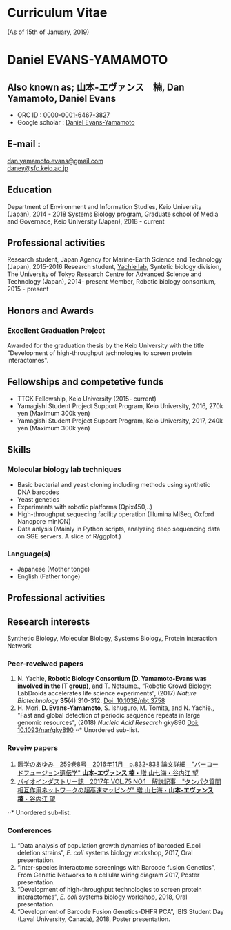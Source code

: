 # Curriculum Vitae 
(As of 15th of January, 2019)

# Daniel EVANS-YAMAMOTO
## Also known as; 山本-エヴァンス　楠, Dan Yamamoto, Daniel Evans
* ORC ID          :  [0000-0001-6467-3827](https://orcid.org/0000-0001-6467-3827)
* Google scholar  :  [Daniel Evans-Yamamoto](https://scholar.google.com/citations?user=w6Muoh8AAAAJ&hl=en&oi=ao)


## E-mail : 
dan.yamamoto.evans@gmail.com <br>
daney@sfc.keio.ac.jp


## Education
Department of Environment and Information Studies, Keio University (Japan), 2014 - 2018
Systems Biology program, Graduate school of Media and Governace, Keio University (Japan), 2018 - current

## Professional activities
Research student, Japan Agency for Marine-Earth Science and Technology (Japan), 2015-2016
Research student, [Yachie lab](http://yachie-lab.org), Syntetic biology division, The University of Tokyo Research Centre for Advanced Science and Technology (Japan), 2014- present
Member, Robotic biology consortium, 2015 - present

## Honors and Awards
### Excellent Graduation Project
Awarded for the graduation thesis by the Keio University with the title "Development of high-throughput technologies to screen protein interactomes".

## Fellowships and competetive funds
* TTCK Fellowship, Keio University (2015- current)
* Yamagishi Student Project Support Program, Keio University, 2016, 270k yen (Maximum 300k yen)
* Yamagishi Student Project Support Program, Keio University, 2017, 240k yen (Maximum 300k yen)

## Skills
### Molecular biology lab techniques 
* Basic bacterial and yeast cloning including methods using synthetic DNA barcodes
* Yeast genetics
* Experiments with robotic platforms (Qpix450,..) 
* High-throughput sequecing facility operation (Illumina MiSeq, Oxford Nanopore minION) 
* Data anlysis (Mainly in Python scripts, analyzing deep sequencing data on SGE servers. A slice of R/ggplot.) 

### Language(s)
* Japanese (Mother tonge)
* English  (Father tonge)

## Professional activities
## Research interests
Synthetic Biology, Molecular Biology, Systems Biology, Protein interaction Network

### Peer-reveiwed papers
1. N. Yachie, **Robotic Biology Consortium (D. Yamamoto-Evans was involved in the IT group)**, and T. Netsume., “Robotic Crowd Biology: LabDroids accelerates life science
experiments”, (2017) _Nature Biotechnology_ **35**(4):310-312. [Doi: 10.1038/nbt.3758](https://www.nature.com/articles/nbt.3758)
2. H. Mori, **D. Evans-Yamamoto**, S. Ishuguro, M. Tomita, and N. Yachie., "Fast and global detection of periodic sequence repeats in large genomic resources", (2018) _Nucleic Acid Research_ gky890 [Doi: 10.1093/nar/gky890](https://academic.oup.com/nar/advance-article/doi/10.1093/nar/gky890/5124599) 
⋅⋅* Unordered sub-list. 

### Reveiw papers
1. [医学のあゆみ　259巻8号　2016年11月　p.832-838 論文詳細　"バーコードフュージョン遺伝学" **山本-エヴァンス 楠**・増
山七海・谷内江 望](https://www.ishiyaku.co.jp/magazines/ayumi/AyumiArticleDetail.aspx?BC=925908&AC=16762)
2. [バイオインダストリー誌　2017年 VOL.75 NO.1　解説記事　"タンパク質間相互作用ネットワークの超高速マッピング" 増
山七海・**山本-エヴァンス 楠**・谷内江 望](http://www.jba.or.jp/pc/archive/2017/vol75_no1.html)

⋅⋅* Unordered sub-list. 
### Conferences
1. “Data analysis of population growth dynamics of barcoded E.coli deletion strains”, _E. coli_ systems biology workshop, 2017, Oral presentation.
2. “Inter-species interactome screenings with Barcode fusion Genetics”, From Genetic Networks to a cellular wiring diagram
2017, Poster presentation.
3. “Development of high-throughput technologies to screen protein interactomes”, _E. coli_ systems biology workshop, 2018, Oral presentation.
4. “Development of Barcode Fusion Genetics-DHFR PCA”, IBIS Student Day (Laval University, Canada), 2018, Poster presentation.
